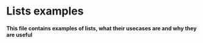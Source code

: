 # Lists examples
#### This file contains examples of lists, what their usecases are and why they are useful
